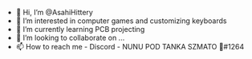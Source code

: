- 👋 Hi, I’m @AsahiHittery
- 👀 I’m interested in computer games and customizing keyboards
- 🌱 I’m currently learning PCB projecting
- 💞️ I’m looking to collaborate on ...
- 📫 How to reach me - Discord - NUNU POD TANKA SZMATO 🥵#1264

<!---
AsahiHittery/AsahiHittery is a ✨ special ✨ repository because its `README.md` (this file) appears on your GitHub profile.
You can click the Preview link to take a look at your changes.
--->
